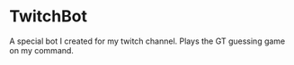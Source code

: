 # TwitchBot
A special bot I created for my twitch channel. Plays the GT guessing game on my command.
